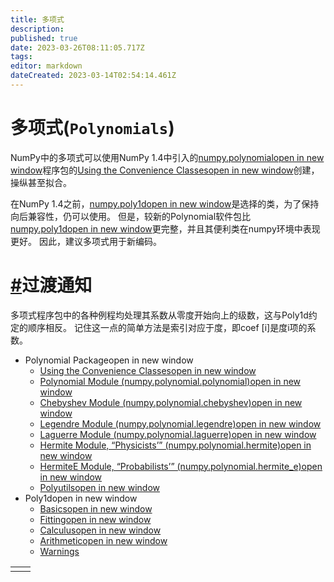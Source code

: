 ```yaml
---
title: 多项式
description: 
published: true
date: 2023-03-26T08:11:05.717Z
tags: 
editor: markdown
dateCreated: 2023-03-14T02:54:14.461Z
---
```


# 多项式(`Polynomials`)

NumPy中的多项式可以使用NumPy 1.4中引入的[numpy.polynomialopen in new window](https://www.numpy.org/devdocs/reference/routines.polynomials.package.html#module-numpy.polynomial)程序包的[Using the Convenience Classesopen in new window](https://www.numpy.org/devdocs/reference/routines.polynomials.classes.html)创建，操纵甚至拟合。

在NumPy 1.4之前，[numpy.poly1dopen in new window](https://www.numpy.org/devdocs/reference/generated/numpy.poly1d.html#numpy.poly1d)是选择的类，为了保持向后兼容性，仍可以使用。 但是，较新的Polynomial软件包比[numpy.poly1dopen in new window](https://www.numpy.org/devdocs/reference/generated/numpy.poly1d.html#numpy.poly1d)更完整，并且其便利类在numpy环境中表现更好。 因此，建议多项式用于新编码。

# [#](https://www.numpy.org.cn/reference/routines/polynomials.html#过渡通知)过渡通知

多项式程序包中的各种例程均处理其系数从零度开始向上的级数，这与Poly1d约定的顺序相反。 记住这一点的简单方法是索引对应于度，即coef [i]是度i项的系数。

- Polynomial Packageopen in new window
  - [Using the Convenience Classesopen in new window](https://www.numpy.org/devdocs/reference/routines.polynomials.classes.html)
  - [Polynomial Module (numpy.polynomial.polynomial)open in new window](https://www.numpy.org/devdocs/reference/routines.polynomials.polynomial.html)
  - [Chebyshev Module (numpy.polynomial.chebyshev)open in new window](https://www.numpy.org/devdocs/reference/routines.polynomials.chebyshev.html)
  - [Legendre Module (numpy.polynomial.legendre)open in new window](https://www.numpy.org/devdocs/reference/routines.polynomials.legendre.html)
  - [Laguerre Module (numpy.polynomial.laguerre)open in new window](https://www.numpy.org/devdocs/reference/routines.polynomials.laguerre.html)
  - [Hermite Module, “Physicists’” (numpy.polynomial.hermite)open in new window](https://www.numpy.org/devdocs/reference/routines.polynomials.hermite.html)
  - [HermiteE Module, “Probabilists’” (numpy.polynomial.hermite_e)open in new window](https://www.numpy.org/devdocs/reference/routines.polynomials.hermite_e.html)
  - [Polyutilsopen in new window](https://www.numpy.org/devdocs/reference/routines.polynomials.polyutils.html)
- Poly1dopen in new window
  - [Basicsopen in new window](https://www.numpy.org/devdocs/reference/routines.polynomials.poly1d.html#basics)
  - [Fittingopen in new window](https://www.numpy.org/devdocs/reference/routines.polynomials.poly1d.html#fitting)
  - [Calculusopen in new window](https://www.numpy.org/devdocs/reference/routines.polynomials.poly1d.html#calculus)
  - [Arithmeticopen in new window](https://www.numpy.org/devdocs/reference/routines.polynomials.poly1d.html#arithmetic)
  - [Warnings](https://www.numpy.org/devdocs/reference/routines.polynomials.poly1d.html#warnings)

|      |      |
| ---- | ---- |
|      |      |